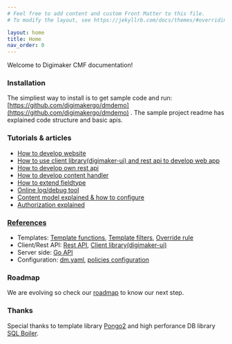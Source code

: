 ```yaml
---
# Feel free to add content and custom Front Matter to this file.
# To modify the layout, see https://jekyllrb.com/docs/themes/#overriding-theme-defaults

layout: home
title: Home
nav_order: 0
---
```


Welcome to Digimaker CMF documentation!

### Installation
The simpliest way to install is to get sample code and run: [https://github.com/digimakergo/dmdemo](https://github.com/digimakergo/dmdemo) . The sample project readme has explained code structure and basic apis.


### Tutorials & articles
 - [How to develop website](tutorial/)
 - [How to use client library(digimaker-ui) and rest api to develop web app](tutorial/)
 - [How to develop own rest api](tutorial/)
 - [How to develop content handler](tutorial/)
 - [How to extend fieldtype](tutorial/)
 - [Online log/debug tool](tutorial/)
 - [Content model explained & how to configure](tutorial/content-model)
 - [Authorization explained](tutorial/)


### [References](references/)
 - Templates: [Template functions](references/template-functions), [Template filters](references/template-filters), [Override rule](references/template-override)
 - Client/Rest API: [Rest API](references/rest), [Client library(digimaker-ui)](references/digimaker-ui)
 - Server side: [Go API](references/go)
 - Configuration: [dm.yaml](references/dm.yaml), [policies configuration](references/permission)

### Roadmap

We are evolving so check our [roadmap](roadmap) to know our next step.

### Thanks
Special thanks to template library [Pongo2](https://github.com/flosch/pongo2) and high perforance DB library [SQL Boiler](https://github.com/volatiletech/sqlboiler). 

